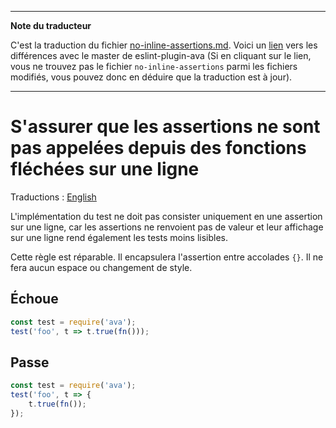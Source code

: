 ___
**Note du traducteur**

C'est la traduction du fichier [no-inline-assertions.md](https://github.com/avajs/eslint-plugin-ava/blob/main/docs/rules/no-inline-assertions.md). Voici un [lien](https://github.com/avajs/eslint-plugin-ava/compare/dee1802d39e22aec0915d5067062356f5abfbd84...main#diff-80ed70193196d1b08810a13abb23bc14b7e07bd648081258c965192d2fbe4443) vers les différences avec le master de eslint-plugin-ava (Si en cliquant sur le lien, vous ne trouvez pas le fichier `no-inline-assertions` parmi les fichiers modifiés, vous pouvez donc en déduire que la traduction est à jour).
___
# S'assurer que les assertions ne sont pas appelées depuis des fonctions fléchées sur une ligne

Traductions : [English](https://github.com/avajs/eslint-plugin-ava/blob/main/docs/rules/no-inline-assertions.md)

L'implémentation du test ne doit pas consister uniquement en une assertion sur une ligne, car les assertions ne renvoient pas de valeur et leur affichage sur une ligne rend également les tests moins lisibles.

Cette règle est réparable. Il encapsulera l'assertion entre accolades `{}`. Il ne fera aucun espace ou changement de style.

## Échoue

```js
const test = require('ava');
test('foo', t => t.true(fn()));
```

## Passe

```js
const test = require('ava');
test('foo', t => {
	t.true(fn());
});
```
